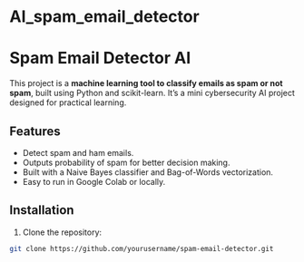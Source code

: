 # Al_spam_email_detector
# Spam Email Detector AI

This project is a **machine learning tool to classify emails as spam or not spam**, built using Python and scikit-learn. It’s a mini cybersecurity AI project designed for practical learning.

## Features
- Detect spam and ham emails.
- Outputs probability of spam for better decision making.
- Built with a Naive Bayes classifier and Bag-of-Words vectorization.
- Easy to run in Google Colab or locally.

## Installation
1. Clone the repository:
```bash
git clone https://github.com/yourusername/spam-email-detector.git
